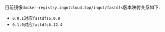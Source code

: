 # 

##
目前镜像`docker-registry.ingotcloud.top/ingot/fastdfs`版本映射关系如下:
- `0.0.1`对应`fastdfs6.0.8`
- `0.1.0`对应`fastdfs6.12.4`